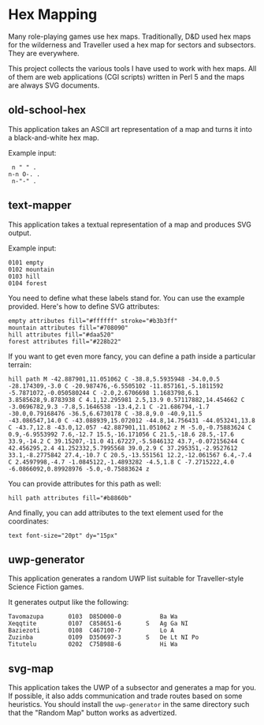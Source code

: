 Hex Mapping
===========

Many role-playing games use hex maps. Traditionally, D&D used hex maps
for the wilderness and Traveller used a hex map for sectors and
subsectors. They are everywhere.

This project collects the various tools I have used to work with hex
maps. All of them are web applications (CGI scripts) written in Perl 5
and the maps are always SVG documents.

old-school-hex
--------------

This application takes an ASCII art representation of a map and turns
it into a black-and-white hex map.

Example input:

     n " " .
    n-n O-. .
     n-"-" .

text-mapper
-----------

This application takes a textual representation of a map and produces
SVG output.

Example input:

    0101 empty
    0102 mountain
    0103 hill
    0104 forest

You need to define what these labels stand for. You can use the
example provided. Here's how to define SVG attributes:

    empty attributes fill="#ffffff" stroke="#b3b3ff"
    mountain attributes fill="#708090"
    hill attributes fill="#daa520"
    forest attributes fill="#228b22"

If you want to get even more fancy, you can define a path inside a
particular terrain:

    hill path M -42.887901,11.051062 C -38.8,5.5935948 -34.0,0.5 -28.174309,-3.0 C -20.987476,-6.5505102 -11.857161,-5.1811592 -5.7871072,-0.050580244 C -2.0,2.6706698 1.1683798,6.1 3.8585628,9.8783938 C 4.1,12.295981 2.5,13.9 0.57117882,14.454662 C -3.0696782,9.3 -7.8,5.1646538 -13.4,2.1 C -21.686794,-1.7 -30.0,0.79168476 -36.5,6.6730178 C -38.8,9.0 -40.9,11.5 -43.086547,14.0 C -43.088939,15.072012 -44.8,14.756431 -44.053241,13.8 C -43.7,12.8 -43.0,12.057 -42.887901,11.051062 z M -5.0,-0.75883624 C 0.9,-6.9553992 7.6,-12.7 15.5,-16.171056 C 21.5,-18.6 28.5,-17.6 33.9,-14.2 C 39.15207,-11.0 41.67227,-5.5846132 43.7,-0.072156244 C 42.456295,2.4 41.252332,5.7995568 39.0,2.9 C 37.295351,-2.9527612 33.1,-8.2775842 27.4,-10.7 C 20.5,-13.551561 12.2,-12.061567 6.4,-7.4 C 2.4597998,-4.7 -1.0845122,-1.4893282 -4.5,1.8 C -7.2715222,4.0 -6.0866092,0.89928976 -5.0,-0.75883624 z

You can provide attributes for this path as well:

    hill path attributes fill="#b8860b"

And finally, you can add attributes to the text element used for the
coordinates:

    text font-size="20pt" dy="15px"

uwp-generator
-------------

This application generates a random UWP list suitable for
Traveller-style Science Fiction games.

It generates output like the following:

    Tavomazupa       0103  D85D000-0           Ba Wa
    Xeqqtite         0107  C858651-6       S   Ag Ga NI
    Baziezoti        0108  C467100-7           Lo A
    Zuzinba          0109  D350697-3       S   De Lt NI Po
    Titutelu         0202  C75B988-6           Hi Wa

svg-map
-------

This application takes the UWP of a subsector and generates a map for
you. If possible, it also adds communication and trade routes based on
some heuristics. You should install the `uwp-generator` in the same
directory such that the "Random Map" button works as advertized.
